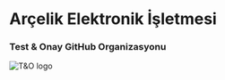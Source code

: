 <h1> Arçelik Elektronik İşletmesi </h1>
<h3> Test & Onay GitHub Organizasyonu</h3>
<img align="left" alt="T&O logo" src="https://avatars.githubusercontent.com/u/98875316?s=200&v=4" style="padding-right:10px;"/>
